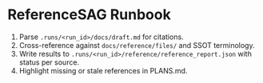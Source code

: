 # ReferenceSAG Runbook

1. Parse `.runs/<run_id>/docs/draft.md` for citations.
2. Cross-reference against `docs/reference/files/` and SSOT terminology.
3. Write results to `.runs/<run_id>/reference/reference_report.json` with status per source.
4. Highlight missing or stale references in PLANS.md.
